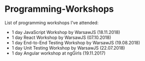 # Programming-Workshops
List of programming workshops I've attended:
   
* 1 day JavaScript Workshop by WarsawJS (18.11.2018)    
* 1 day React Workshop by WarsawJS (07.10.2018)  
* 1 day End-to-End Testing Workshop by WarsawJS (19.08.2018)  
* 1 day Unit Testing Workshop by WarsawJS (22.07.2018)  
* 1 day Angular workshop at ngGirls (19.11.2017)  
